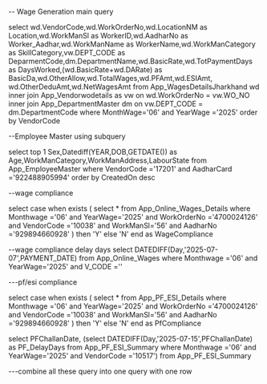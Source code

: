 -- Wage Generation main query 

select wd.VendorCode,wd.WorkOrderNo,wd.LocationNM as Location,wd.WorkManSl as WorkerID,wd.AadharNo as Worker_Aadhar,wd.WorkManName 
as WorkerName,wd.WorkManCategory as SkillCategory,vw.DEPT_CODE as DeparmentCode,dm.DepartmentName,wd.BasicRate,wd.TotPaymentDays as DaysWorked,(wd.BasicRate+wd.DARate) 
as BasicDa,wd.OtherAllow,wd.TotalWages,wd.PFAmt,wd.ESIAmt,
wd.OtherDeduAmt,wd.NetWagesAmt from App_WagesDetailsJharkhand wd
inner join App_Vendorwodetails as vw
on wd.WorkOrderNo = vw.WO_NO
inner join App_DepartmentMaster dm
on vw.DEPT_CODE = dm.DepartmentCode where MonthWage='06' and YearWage ='2025' order by VendorCode


--Employee Master using subquery

select top 1 Sex,Datediff(YEAR,DOB,GETDATE()) as Age,WorkManCategory,WorkManAddress,LabourState from App_EmployeeMaster 
where VendorCode ='17201' and AadharCard ='922488905994' order by CreatedOn desc

--wage compliance

select case when exists ( select * from App_Online_Wages_Details where Monthwage ='06' and YearWage='2025' and WorkOrderNo ='4700024126' and VendorCode ='10038'
 and WorkManSl='56' and AadharNo ='929894660928' ) then 'Y' else 'N' end as WageCompliance

 --wage compliance delay days
 select DATEDIFF(Day,'2025-07-07',PAYMENT_DATE) from App_Online_Wages where  Monthwage ='06' and YearWage='2025' and V_CODE =''

 ---pf/esi compliance					

 select case when exists ( select * from App_PF_ESI_Details where Monthwage ='06' and YearWage='2025' and WorkOrderNo ='4700024126' and VendorCode ='10038'
 and WorkManSl='56' and AadharNo ='929894660928' ) then 'Y' else 'N' end as PfCompliance 

  select PFChallanDate,
  (select DATEDIFF(Day,'2025-07-15',PFChallanDate) as PF_DelayDays from App_PF_ESI_Summary where  Monthwage ='06' and YearWage='2025' and VendorCode ='10517') from App_PF_ESI_Summary


  ---combine all these query into one query with one row 
